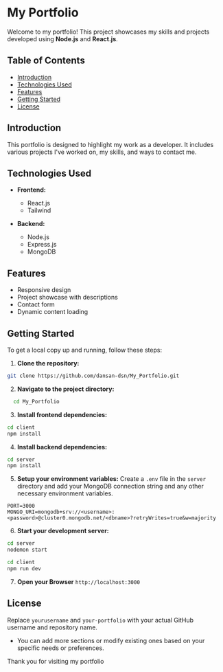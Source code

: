 # My Portfolio

Welcome to my portfolio! This project showcases my skills and projects developed using **Node.js** and **React.js**.

## Table of Contents

- [Introduction](#introduction)
- [Technologies Used](#technologies-used)
- [Features](#features)
- [Getting Started](#getting-started)
- [License](#license)

## Introduction

This portfolio is designed to highlight my work as a developer. It includes various projects I've worked on, my skills, and ways to contact me.

## Technologies Used

- **Frontend:**

  - React.js
  - Tailwind

- **Backend:**
  - Node.js
  - Express.js
  - MongoDB

## Features

- Responsive design
- Project showcase with descriptions
- Contact form
- Dynamic content loading

## Getting Started

To get a local copy up and running, follow these steps:

1. **Clone the repository:**

```bash
git clone https://github.com/dansan-dsn/My_Portfolio.git


```

2. **Navigate to the project directory:**

```bash
  cd My_Portfolio
```

3. **Install frontend dependencies:**

```bash
cd client
npm install
```

4. **Install backend dependencies:**

```bash
cd server
npm install
```

5. **Setup your environment variables:**
   Create a `.env` file in the `server` directory and add your MongoDB connection string and any other necessary environment variables.

```env
PORT=3000
MONGO_URI=mongodb+srv://<username>:<password>@cluster0.mongodb.net/<dbname>?retryWrites=true&w=majority
```

6. **Start your development server:**

```bash
cd server
nodemon start

```

```bash
cd client
npm run dev

```

7. **Open your Browser**
   `http://localhost:3000`

## License

Replace `yourusername` and `your-portfolio` with your actual GitHub username and repository name.

- You can add more sections or modify existing ones based on your specific needs or preferences.

Thank you for visiting my portfolio

